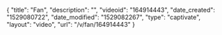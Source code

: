 {
    "title": "Fan",
    "description": "",
    "videoid": "164914443",
    "date_created": "1529080722",
    "date_modified": "1529082267",
    "type": "captivate",
    "layout": "video",
    "url": "\/v\/fan\/164914443"
}